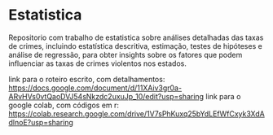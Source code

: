 # Estatistica
Repositorio com trabalho de estatistica sobre análises detalhadas das taxas de crimes, incluindo estatística descritiva, estimação, testes de hipóteses e análise de regressão, para obter insights sobre os fatores que podem influenciar as taxas de crimes violentos nos estados.

link para o roteiro escrito, com detalhamentos: https://docs.google.com/document/d/11XAiv3gr0a-ARvHVs0vtQaoDVJ54sNkzdc2uxuJp_10/edit?usp=sharing
link para o google colab, com códigos em r: https://colab.research.google.com/drive/1V7sPhKuxq25bYdLEfWfCxyk3XdAdlnoE?usp=sharing
